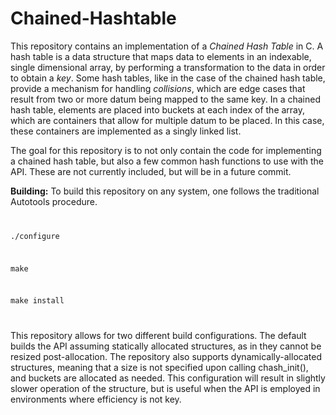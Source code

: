# Chained-Hashtable
<p>This repository contains an implementation of a <i>Chained Hash Table</i> in C. A hash table is a data structure that maps data to elements in an indexable, single dimensional array, by performing a transformation to the data in order to obtain a <i>key</i>. Some hash tables, like in the case of the chained hash table, provide a mechanism for handling <i>collisions</i>, which are edge cases that result from two or more datum being mapped to the same key. In a chained hash table, elements are placed into buckets at each index of the array, which are containers that allow for multiple datum to be placed. In this case, these containers are implemented as a singly linked list.</p>

<p>The goal for this repository is to not only contain the code for implementing a chained hash table, but also a few common hash functions to use with the API. These are not currently included, but will be in a future commit.</p>

<p><b>Building:</b> To build this repository on any system, one follows the traditional Autotools procedure.</p>
<code>
<p>./configure</p>
<p>make</p>
<p>make install</p>
</code>
<p>This repository allows for two different build configurations. The default builds the API assuming statically allocated structures, as in they cannot be resized post-allocation. The repository also supports dynamically-allocated structures, meaning that a size is not specified upon calling chash_init(), and buckets are allocated as needed. This configuration will result in slightly slower operation of the structure, but is useful when the API is employed in environments where efficiency is not key.</p>
